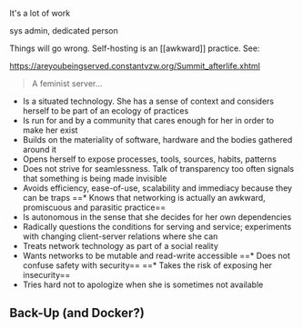 It's a lot of work

sys admin, dedicated person

Things will go wrong. Self-hosting is an [[awkward]] practice. See:

https://areyoubeingserved.constantvzw.org/Summit_afterlife.xhtml

> A feminist server… 
> 
* Is a situated technology. She has a sense of context and considers herself to be part of an ecology of practices
* Is run for and by a community that cares enough for her in order to make her exist
* Builds on the materiality of software, hardware and the bodies gathered around it
* Opens herself to expose processes, tools, sources, habits, patterns
* Does not strive for seamlessness. Talk of transparency too often signals that something is being made invisible
* Avoids efficiency, ease-of-use, scalability and immediacy because they can be traps
==* Knows that networking is actually an awkward, promiscuous and parasitic practice==
* Is autonomous in the sense that she decides for her own dependencies
* Radically questions the conditions for serving and service; experiments with changing client-server relations where she can
* Treats network technology as part of a social reality
* Wants networks to be mutable and read-write accessible
==* Does not confuse safety with security==
==* Takes the risk of exposing her insecurity==
* Tries hard not to apologize when she is sometimes not available


## Back-Up (and Docker?)